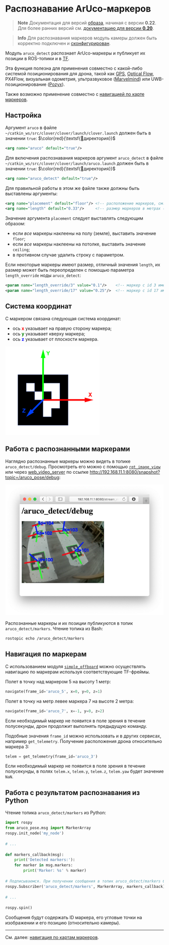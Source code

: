 # Распознавание ArUco-маркеров

> **Note** Документация для версий [образа](image.md), начиная с версии **0.22**. Для более ранних версий см. [документацию для версии **0.20**](https://github.com/CopterExpress/clover/blob/v0.20/docs/ru/aruco_marker.md).

<!-- -->

> **Info** Для распознавания маркеров модуль камеры должен быть корректно подключен и [сконфигурирован](camera_setup.md).

Модуль `aruco_detect` распознает ArUco-маркеры и публикует их позиции в ROS-топики и в [TF](frames.md).

Эта функция полезна для применения совместно с какой-либо системой позиционирования для дрона, такой как [GPS](gps.md), [Optical Flow](optical_flow.md), PX4Flow, визуальная одометрия, ультразвуковое ([Marvelmind](https://marvelmind.com)) или UWB-позиционирование ([Pozyx](https://www.pozyx.io)).

Также возможно применение совместно с [навигацией по карте маркеров](aruco_map.md).

## Настройка

Аргумент `aruco` в файле `~/catkin_ws/src/clover/clover/launch/clover.launch` должен быть в значении `true`: $\color{red}{\textsf{🔴директория}}$

```xml
<arg name="aruco" default="true"/>
```

Для включения распознавания маркеров аргумент `aruco_detect` в файле `~/catkin_ws/src/clover/clover/launch/aruco.launch` должен быть в значении `true`: $\color{red}{\textsf{🔴директория}}$

```xml
<arg name="aruco_detect" default="true"/>
```

Для правильной работы в этом же файле также должны быть выставлены аргументы:

```xml
<arg name="placement" default="floor"/> <!-- расположение маркеров, см. далее -->
<arg name="length" default="0.33"/>     <!-- размер маркеров в метрах (не включая белую рамку) -->
```

Значение аргумента `placement` следует выставлять следующим образом:

* если *все* маркеры наклеены на полу (земле), выставить значение `floor`;
* если *все* маркеры наклеены на потолке, выставить значение `ceiling`;
* в противном случае удалить строку с параметром.

Если некоторые маркеры имеют размер, отличный значения `length`, их размер может быть переопределен с помощью параметра `length_override` ноды `aruco_detect`:

```xml
<param name="length_override/3" value="0.1"/>    <!-- маркер c id 3 имеет размер 10 см -->
<param name="length_override/17" value="0.25"/>  <!-- маркер c id 17 имеет размер 25 см -->
```

## Система координат

С маркером связана следующая система координат:

* ось **<font color=red>x</font>** указывает на правую сторону маркера;
* ось **<font color=green>y</font>** указывает кверху маркера;
* ось **<font color=blue>z</font>** указывает от плоскости маркера.

<img src="../assets/aruco-axis.png" width="300">

## Работа с распознанными маркерами

Наглядно распознанные маркеры можно видеть в топике `aruco_detect/debug`. Просмотреть его можно с помощью [`rqt_image_view`](rviz.md) или через [web_video_server](web_video_server.md) по ссылке http://192.168.11.1:8080/snapshot?topic=/aruco_pose/debug:

<img src="../assets/aruco-detect-debug.png" width=600>

Распознанные маркеры и их позиции публикуются в топик `aruco_detect/markers`. Чтение топика из Bash:

```bash
rostopic echo /aruco_detect/markers
```

## Навигация по маркерам

С использованием модуля [`simple_offboard`](simple_offboard.md) можно осуществлять навигацию по маркерам используя соответствующие TF-фреймы.

Полет в точку над маркером 5 на высоту 1 метр:

```python
navigate(frame_id='aruco_5', x=0, y=0, z=1)
```

Полет в точку на метр левее маркера 7 на высоте 2 метра:

```python
navigate(frame_id='aruco_7', x=-1, y=0, z=2)
```

Если необходимый маркер не появится в поле зрения в течение полусекунды, дрон продолжит выполнять предыдущую команду.

Подобные значения `frame_id` можно использовать и в других сервисах, например `get_telemetry`. Получение расположения дрона относительно маркера 3:

```python
telem = get_telemetry(frame_id='aruco_3')
```

Если необходимый маркер не появится в поле зрения в течение полусекунды, в полях `telem.x`, `telem.y`, `telem.z`, `telem.yaw` будет значение `NaN`.

## Работа с результатом распознавания из Python

Чтение топика `aruco_detect/markers` из Python:

```python
import rospy
from aruco_pose.msg import MarkerArray
rospy.init_node('my_node')

# ...

def markers_callback(msg):
    print('Detected markers:'):
    for marker in msg.markers:
        print('Marker: %s' % marker)

# Подписываемся. При получении сообщения в топик aruco_detect/markers будет вызвана функция markers_callback.
rospy.Subscriber('aruco_detect/markers', MarkerArray, markers_callback)

# ...

rospy.spin()
```

Сообщения будут содержать ID маркера, его угловые точки на изображении и его позицию (относительно камеры).

---

См. далее: [навигация по картам маркеров](aruco_map.md).
